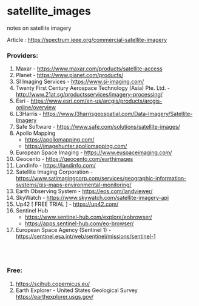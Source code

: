 # satellite_images
notes on satellite imagery


Article : https://spectrum.ieee.org/commercial-satellite-imagery


### Providers:
1. Maxar - https://www.maxar.com/products/satellite-access
2. Planet - https://www.planet.com/products/
3. SI Imaging Services - https://www.si-imaging.com/
4. Twenty First Century Aerospace Technology (Asia) Pte. Ltd. - http://www.21at.sg/productsservices/imagery-processing/
5. Esri - https://www.esri.com/en-us/arcgis/products/arcgis-online/overview
6. L3Harris - https://www.l3harrisgeospatial.com/Data-Imagery/Satellite-Imagery
7. Safe Software - https://www.safe.com/solutions/satellite-images/
8. Apollo Mapping  
    - https://apollomapping.com/ 
    - https://imagehunter.apollomapping.com/  
10. European Space Imaging - https://www.euspaceimaging.com/
11. Geocento - https://geocento.com/earthimages
12. Landinfo - https://landinfo.com/
13. Satellite Imaging Corporation - https://www.satimagingcorp.com/services/geographic-information-systems/gis-maps-environmental-monitoring/
14. Earth Observing System - https://eos.com/landviewer/
15. SkyWatch - https://www.skywatch.com/satellite-imagery-api
16. Up42 [ FREE TRIAL ] - https://up42.com/
17. Sentinel Hub
    - https://www.sentinel-hub.com/explore/eobrowser/
    - https://apps.sentinel-hub.com/eo-browser/
18. European Space Agency (Sentinel 1) - https://sentinel.esa.int/web/sentinel/missions/sentinel-1



<br><br>

### Free: 
1. https://scihub.copernicus.eu/
2. Earth Explorer - United States Geological Survey https://earthexplorer.usgs.gov/
